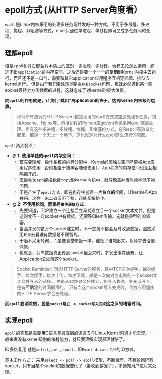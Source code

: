 # epoll方式 (从HTTP Server角度看）

`epoll`是Linux内核采用的处理多任务高并发的一种方式。不同于多线程、多进程、协程、非阻塞等方式，epoll只通过单进程、单线程即可完成多任务同时处理。

## 理解epoll

但是epoll和其它那些有本质上的区别：多进程、多线程、协程无论怎么运用，都逃不出`Application`的内存空间，之后还是要一个一个的**复制**到Kernel内核中去运行，而且还不是一口气，需要和其它application应用程序互相穿插着、排队去kernel运行。
但是由于我们要处理的是`高并发socket`问题，那就必然遇到某一些socket等待对方传数据的过程，这就造成了对kernel的极大浪费。

**而`epoll`的作用就是，让我们“跳出”Application的盒子，达到Kernel内核级的运算。**

> 现今所有流行的HTTP Servers都是采用的epoll方式来加速处理多任务，包括Apache、Nginx等。包括协程的Python库gevent也是采用epoll底层处理。所有这些多进程、多线程、协程、非堵塞的方式，在和epoll高效率比起来，都是一个天上一个地下。这也就是为什么epoll这么流行的原因。

`epoll`两大特点：
- **@ 1: 使用单独的`epoll`内存空间：**
    - 首先要理解，操作系统的内存分配中，Kernel必须独占空间不能被App应用程序使用（否则相当于被黑客随便使用），App程序的内存空间也是互相隔离开的。
    - 但是每次app都把数据copy到kernel内核中，就导致高并发时效率低下的问题。
    - 于是产生了`epoll`方式：即在内存中创建一片**独立的**空间，让Kernle和App共用。这样一来二者互不干扰，还能互相协作。
- **@ 2: 不使用轮询，而采用`事件通知`方式：**
    - 先要知道，TCP建立一个连接后立马就建立了一个socket文本文件，但是这时候不一定socket中有数据，还要等Client传输。这就是典型的IO堵塞。
    - 当高并发的数万个socket建立时，不一定每个都会及时收到数据，显然采用`轮询`去看谁有数据是不理智的。
    - 干脆不采用轮询，而是像食堂吃饭一样，谁饿了谁喊出来，厨师才去给他做饭。
    - 也就是，只有数据真正传到socket里面来时，才发出事件通知，让Application去处理这个socket。

> Socket Reminder: 
回想HTTP Server的服务，其中TCP三次握手，每次握手、每次挥手、每次上传、每次下载，都是一次向对方电脑的一个socket文本文件写入的过程。
但是从socket文件建立，到写入数据，到完成写入，是有**不确定**的时间间隔的。
只有当这个socket写入完成时，作为应用程序的HTTP Server才会去处理。

**而`epoll`要消除的，就是`socket建立 -> socket写入完成`这之间的堵塞时间。**


## 实现epoll

`epoll`的实现是需要用C语言等最底层的语言去与Linux Kernel沟通才能实现。一般来讲没有kernel级别的编程能力，就只要理解实现原理就够了。

IO多路复用
就是`select`, `poll`, `epoll`，即`Event driven I/O`的IO方式。


基本工作方式：
采用`select -> poll -> epoll`模型，不断循环，不断轮询所有socket，只有当某个socket的数据变化了（接收到数据了），才通知用户进程来处理。